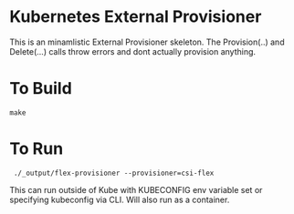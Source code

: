 # Kubernetes External Provisioner

This is an minamlistic External Provisioner skeleton.  The Provision(..) and Delete(...) calls throw errors and dont actually provision anything.  

# To Build
```make```

# To Run
``` ./_output/flex-provisioner --provisioner=csi-flex```


This can run outside of Kube with KUBECONFIG env variable set or specifying kubeconfig via CLI. Will also run as a container.





